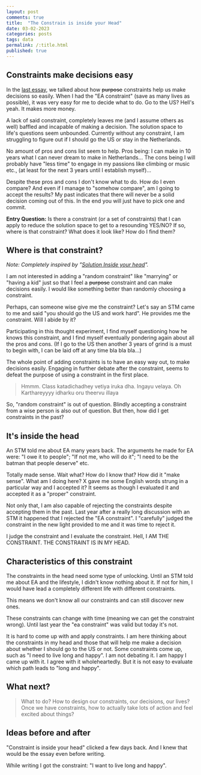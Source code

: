 ```yaml
---
layout: post
comments: true
title:  "The Constrain is inside your Head"
date: 03-02-2023
categories: posts
tags: data
permalink: /:title.html
published: true
---
```


## Constraints make decisions easy

In the [last essay](/how-to-be-happy-constraints.html), we talked about how ~~purpose~~ constraints
help us make decisions so easily. When I had the "EA constraint" (save
as many lives as possible), it was very easy for me to decide what to
do. Go to the US? Hell's yeah. It makes more money. 

A lack of said constraint, completely leaves me (and I assume others as
well) baffled and incapable of making a decision. The solution space
to life's questions seem unbounded. Currently without any constraint, I
am struggling to figure out if I should go the US or stay in the
Netherlands.

No amount of pros and cons list seem to help. Pros being: I can make
in 10 years what I can never dream to make in Netherlands... The cons
being I will probably have "less time" to engage in my passions like
climbing or music etc., (at least for the next 3 years until I
establish myself)...

Despite these pros and cons I don't know what to do. How do I even
compare? And even if I manage to "somehow compare", am I going to
accept the results? My past indicates that there will never be a solid
decision coming out of this. In the end you will just have to pick one
and commit.

**Entry Question:** Is there a constraint (or a set of constraints)
that I can apply to reduce the solution space to get to a resounding
YES/NO? If so, where is that constraint? What does it look like? How
do I find them?

## Where is that constraint?

*Note: Completely inspired by "[Solution Inside your head](http://pradeep90.github.io/The-Solution-in-your-Head.html)".*

I am not interested in adding a "random constraint" like "marrying" or
"having a kid" just so that I feel a ~~purpose~~ constraint and can
make decisions easily. I would like something better than randomly
choosing a constraint.

Perhaps, can someone wise give me the constraint? Let's say an STM came
to me and said "you should go the US and work hard". He provides me
the constraint. Will I abide by it?

Participating in this thought experiment, I find myself questioning
how he knows this constraint, and I find myself eventually pondering
again about all the pros and cons. (If I go to the US then another 3
years of grind is a must to begin with, I can be laid off at any time
bla bla bla...)

The whole point of adding constraints is to have an easy way out, to
make decisions easily. Engaging in further debate after the constraint,
seems to defeat the purpose of using a constraint in the first place.

> Hmmm. Class katadichadhey vetiya iruka dha. Ingayu velaya. Oh
> Karthareyyyy idharku oru theervu illaya

So, "random constraint" is out of question. Blindly accepting a
constraint from a wise person is also out of question. But then, how
did I get constraints in the past?

## It's inside the head

An STM told me about EA many years back. The arguments he made for EA
were: "I owe it to people"; "If not me, who will do it"; "I need to
be the batman that people deserve" etc.

Totally made sense. Wait what? How do I know that? How did it "make
sense". What am I doing here? X gave me some English words strung in a
particular way and I accepted it? It seems as though I evaluated it
and accepted it as a "proper" constraint.

Not only that, I am also capable of rejecting the constraints despite
accepting them in the past. Last year after a really long discussion
with an STM it happened that I rejected the "EA constraint". I
"carefully" judged the constraint in the new light provided to me and
it was time to reject it.

I judge the constraint and I evaluate the constraint. Hell, I AM THE
CONSTRAINT. THE CONSTRAINT IS IN MY HEAD.

## Characteristics of this constraint

The constraints in the head need some type of unlocking. Until an STM
told me about EA and the lifestyle, I didn't know nothing about it. If
not for him, I would have lead a completely different life with
different constraints. 

This means we don't know all our constraints and can still discover
new ones.

These constraints can change with time (meaning we can get the
constraint wrong). Until last year the "ea constraint" was valid but
today it's not.

It is hard to come up with and apply constraints. I am here thinking
about the constraints in my head and those that will help me make a
decision about whether I should go to the US or not. Some constraints
come up, such as "I need to live long and happy". I am not debating
it. I am happy I came up with it. I agree with it wholeheartedly. But
it is not easy to evaluate which path leads to "long and happy".

## What next?

> What to do? How to design our constraints, our decisions, our lives?
> Once we have constraints, how to actually take lots of action and
> feel excited about things?

## Ideas before and after 

"Constraint is inside your head" clicked a few days back. And I knew
that would be the essay even before writing.

While writing I got the constraint: "I want to live long and happy".
